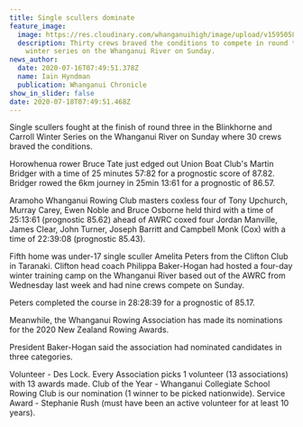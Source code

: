 ```yaml
---
title: Single scullers dominate
feature_image:
  image: https://res.cloudinary.com/whanganuihigh/image/upload/v1595058654/News/Single_scullers_dominate._Chron_16.7.jpg
  description: Thirty crews braved the conditions to compete in round three of the
    winter series on the Whanganui River on Sunday.
news_author:
  date: 2020-07-16T07:49:51.378Z
  name: Iain Hyndman
  publication: Whanganui Chronicle
show_in_slider: false
date: 2020-07-18T07:49:51.468Z
---
```

Single scullers fought at the finish of round three in the Blinkhorne and Carroll Winter Series on the Whanganui River on Sunday where 30 crews braved the conditions.

Horowhenua rower Bruce Tate just edged out Union Boat Club's Martin Bridger with a time of 25 minutes 57:82 for a prognostic score of 87.82. Bridger rowed the 6km journey in 25min 13:61 for a prognostic of 86.57.

Aramoho Whanganui Rowing Club masters coxless four of Tony Upchurch, Murray Carey, Ewen Noble and Bruce Osborne held third with a time of 25:13:61 (prognostic 85.62) ahead of AWRC coxed four Jordan Manville, James Clear, John Turner, Joseph Barritt and Campbell Monk (Cox) with a time of 22:39:08 (prognostic 85.43).

Fifth home was under-17 single sculler Amelita Peters from the Clifton Club in Taranaki. Clifton head coach Philippa Baker-Hogan had hosted a four-day winter training camp on the Whanganui River based out of the AWRC from Wednesday last week and had nine crews compete on Sunday.

Peters completed the course in 28:28:39 for a prognostic of 85.17.

Meanwhile, the Whanganui Rowing Association has made its nominations for the 2020 New Zealand Rowing Awards.

President Baker-Hogan said the association had nominated candidates in three categories.

Volunteer - Des Lock. Every Association picks 1 volunteer (13 associations) with 13 awards made.
Club of the Year - Whanganui Collegiate School Rowing Club is our nomination (1 winner to be picked nationwide).
Service Award - Stephanie Rush (must have been an active volunteer for at least 10 years).
